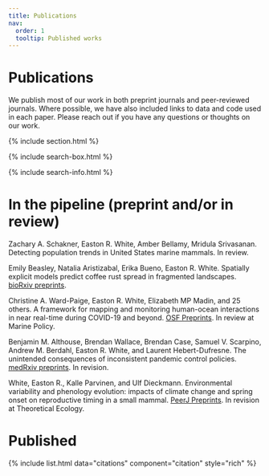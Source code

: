 ```yaml
---
title: Publications
nav:
  order: 1
  tooltip: Published works
---
```


# <i class="fas fa-microscope"></i>Publications

We publish most of our work in both preprint journals and peer-reviewed journals. Where possible, we have also included links to data and code used in each paper. Please reach out if you have any questions or thoughts on our work. 

{% include section.html %}

{% include search-box.html %}

{% include search-info.html %}

# In the pipeline (preprint and/or in review)

Zachary A. Schakner, Easton R. White, Amber Bellamy, Mridula Srivasanan. Detecting population trends in United States marine mammals. In review.

Emily Beasley, Natalia Aristizabal, Erika Bueno, Easton R. White. Spatially explicit models predict coffee rust spread in fragmented landscapes. [bioRxiv preprints](https://www.biorxiv.org/content/10.1101/2020.10.16.343194v1).

Christine A. Ward-Paige, Easton R. White, Elizabeth MP Madin, and 25 others. A framework for mapping and monitoring human-ocean interactions in near real-time during COVID-19 and beyond. [OSF Preprints](https://osf.io/sxnu5/). In review at Marine Policy. 	

Benjamin M. Althouse, Brendan Wallace, Brendan Case, Samuel V. Scarpino, Andrew M. Berdahl, Easton R. White, and Laurent Hebert-Dufresne. The unintended consequences of inconsistent pandemic control policies. [medRxiv preprints](https://www.medrxiv.org/content/10.1101/2020.08.21.20179473v2). In revision.

White, Easton R., Kalle Parvinen, and Ulf Dieckmann. Environmental variability and phenology evolution: impacts of climate change and spring onset on reproductive timing in a small mammal. [PeerJ Preprints](https://peerj.com/preprints/27435/). In revision at Theoretical Ecology.

# Published

{% include list.html data="citations" component="citation" style="rich" %}
